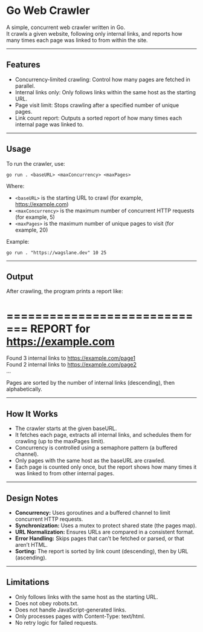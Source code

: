 # Go Web Crawler

A simple, concurrent web crawler written in Go.  
It crawls a given website, following only internal links, and reports how many times each page was linked to from within the site.

---

## Features

- Concurrency-limited crawling: Control how many pages are fetched in parallel.
- Internal links only: Only follows links within the same host as the starting URL.
- Page visit limit: Stops crawling after a specified number of unique pages.
- Link count report: Outputs a sorted report of how many times each internal page was linked to.

---

## Usage

To run the crawler, use:

    go run . <baseURL> <maxConcurrency> <maxPages>

Where:

- `<baseURL>` is the starting URL to crawl (for example, https://example.com)
- `<maxConcurrency>` is the maximum number of concurrent HTTP requests (for example, 5)
- `<maxPages>` is the maximum number of unique pages to visit (for example, 20)

Example:

    go run . "https://wagslane.dev" 10 25

---

## Output

After crawling, the program prints a report like:

=============================
REPORT for https://example.com
=============================
Found 3 internal links to https://example.com/page1  
Found 2 internal links to https://example.com/page2  
...

Pages are sorted by the number of internal links (descending), then alphabetically.

---

## How It Works

- The crawler starts at the given baseURL.
- It fetches each page, extracts all internal links, and schedules them for crawling (up to the maxPages limit).
- Concurrency is controlled using a semaphore pattern (a buffered channel).
- Only pages with the same host as the baseURL are crawled.
- Each page is counted only once, but the report shows how many times it was linked to from other internal pages.

---

## Design Notes

- **Concurrency:** Uses goroutines and a buffered channel to limit concurrent HTTP requests.
- **Synchronization:** Uses a mutex to protect shared state (the pages map).
- **URL Normalization:** Ensures URLs are compared in a consistent format.
- **Error Handling:** Skips pages that can’t be fetched or parsed, or that aren’t HTML.
- **Sorting:** The report is sorted by link count (descending), then by URL (ascending).

---

## Limitations

- Only follows links with the same host as the starting URL.
- Does not obey robots.txt.
- Does not handle JavaScript-generated links.
- Only processes pages with Content-Type: text/html.
- No retry logic for failed requests.
